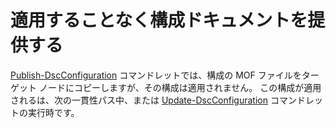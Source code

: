 # <a name="deliver-a-configuration-document-without-applying"></a>適用することなく構成ドキュメントを提供する

[Publish-DscConfiguration](https://technet.microsoft.com/library/mt517875.aspx) コマンドレットでは、構成の MOF ファイルをターゲット ノードにコピーしますが、その構成は適用されません。 この構成が適用されるは、次の一貫性パス中、または [Update-DscConfiguration](https://technet.microsoft.com/library/mt143541.aspx) コマンドレットの実行時です。

